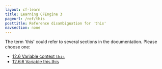 ```yaml
---
layout: cf-learn
title: Learning CFEngine 3
pageurl: /ref/this
posttitle: Reference disambiguation for 'this'
navsection: none
---
```


The term 'this' could refer to several sections in the documentation. Please choose one:

- [12.6 Variable context <code>this</code>](https://cfengine.com/manuals/cf3-reference.html#Variable-context-this)
- [12.6.6 Variable this.this](https://cfengine.com/manuals/cf3-reference.html#Variable-this.this)
